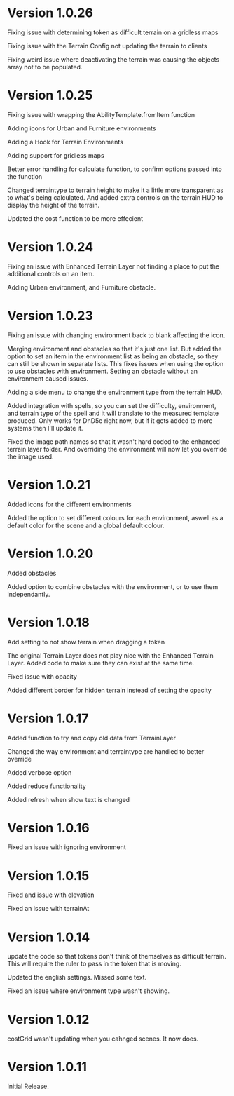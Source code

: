 # Version 1.0.26
Fixing issue with determining token as difficult terrain on a gridless maps

Fixing issue with the Terrain Config not updating the terrain to clients

Fixing weird issue where deactivating the terrain was causing the objects array not to be populated.

# Version 1.0.25
Fixing issue with wrapping the AbilityTemplate.fromItem function

Adding icons for Urban and Furniture environments

Adding a Hook for Terrain Environments

Adding support for gridless maps

Better error handling for calculate function, to confirm options passed into the function

Changed terraintype to terrain height to make it a little more transparent as to what's being calculated.  And added extra controls on the terrain HUD to display the height of the terrain.

Updated the cost function to be more effecient

# Version 1.0.24
Fixing an issue with Enhanced Terrain Layer not finding a place to put the additional controls on an item.

Adding Urban environment, and Furniture obstacle.

# Version 1.0.23
Fixing an issue with changing environment back to blank affecting the icon.

Merging environment and obstacles so that it's just one list.  But added the option to set an item in the environment list as being an obstacle, so they can still be shown in separate lists.  This fixes issues when using the option to use obstacles with environment.  Setting an obstacle without an environment caused issues.

Adding a side menu to change the environment type from the terrain HUD.

Added integration with spells, so you can set the difficulty, environment, and terrain type of the spell and it will translate to the measured template produced.  Only works for DnD5e right now, but if it gets added to more systems then I'll update it.

Fixed the image path names so that it wasn't hard coded to the enhanced terrain layer folder.  And overriding the environment will now let you override the image used.

# Version 1.0.21
Added icons for the different environments

Added the option to set different colours for each environment, aswell as a default color for the scene and a global default colour.

# Version 1.0.20
Added obstacles

Added option to combine obstacles with the environment, or to use them independantly.

# Version 1.0.18
Add setting to not show terrain when dragging a token

The original Terrain Layer does not play nice with the Enhanced Terrain Layer.  Added code to make sure they can exist at the same time.

Fixed issue with opacity

Added different border for hidden terrain instead of setting the opacity

# Version 1.0.17
Added function to try and copy old data from TerrainLayer

Changed the way environment and terraintype are handled to better override

Added verbose option

Added reduce functionality

Added refresh when show text is changed

# Version 1.0.16
Fixed an issue with ignoring environment

# Version 1.0.15
Fixed and issue with elevation

Fixed an issue with terrainAt

# Version 1.0.14
update the code so that tokens don't think of themselves as difficult terrain.  This will require the ruler to pass in the token that is moving.

Updated the english settings.  Missed some text.

Fixed an issue where environment type wasn't showing.

# Version 1.0.12
costGrid wasn't updating when you cahnged scenes.  It now does.

# Version 1.0.11
Initial Release.